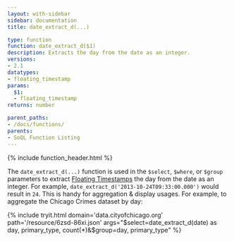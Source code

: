 ```yaml
---
layout: with-sidebar
sidebar: documentation
title: date_extract_d(...)

type: function
function: date_extract_d($1)
description: Extracts the day from the date as an integer.
versions:
- 2.1
datatypes:
- floating_timestamp
params:
  $1:
  - floating_timestamp
returns: number

parent_paths:
- /docs/functions/
parents:
- SoQL Function Listing
---
```


{% include function_header.html %}

The `date_extract_d(...)` function is used in the `$select`, `$where`, or `$group` parameters to extract [Floating Timestamps](/docs/datatypes/number.html) the day from the date as an integer. For example, `date_extract_d('2013-10-24T09:33:00.000')` would result in `24`. This is handy for aggregation & display usages. For example, to aggregate the Chicago Crimes dataset by day:

{% include tryit.html domain='data.cityofchicago.org' path='/resource/6zsd-86xi.json' args="$select=date_extract_d(date) as day, primary_type, count(*)&$group=day, primary_type" %}
